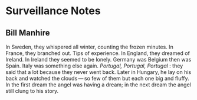 # Surveillance Notes
## Bill Manhire
In Sweden, they whispered all winter,
counting the frozen minutes.
In France, they branched out. Tips of experience.
In England, they dreamed of Ireland.
In Ireland they seemed to be lonely.
Germany was Belgium then was Spain.
Italy was something else again.
 _Portugal, Portugal, Portugal_ :
they said that a lot because they never went back.
Later in Hungary, he lay on his back
and watched the clouds — so few of them
but each one big and fluffy. In the first dream
the angel was having a dream; in the next dream
the angel still clung to his story.